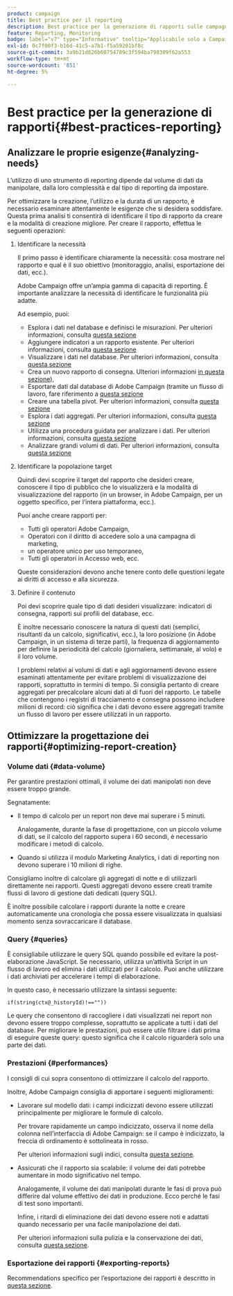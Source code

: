 ```yaml
---
product: campaign
title: Best practice per il reporting
description: Best practice per la generazione di rapporti sulle campagne
feature: Reporting, Monitoring
badge: label="v7" type="Informative" tooltip="Applicabile solo a Campaign Classic v7"
exl-id: 0c7f00f3-b16d-41c5-a7b1-f5a59201bf8c
source-git-commit: 3a9b21d626b60754789c3f594ba798309f62a553
workflow-type: tm+mt
source-wordcount: '851'
ht-degree: 5%

---
```


# Best practice per la generazione di rapporti{#best-practices-reporting}



## Analizzare le proprie esigenze{#analyzing-needs}

L’utilizzo di uno strumento di reporting dipende dal volume di dati da manipolare, dalla loro complessità e dal tipo di reporting da impostare.

Per ottimizzare la creazione, l’utilizzo e la durata di un rapporto, è necessario esaminare attentamente le esigenze che si desidera soddisfare. Questa prima analisi ti consentirà di identificare il tipo di rapporto da creare e la modalità di creazione migliore. Per creare il rapporto, effettua le seguenti operazioni:

1. Identificare la necessità

   Il primo passo è identificare chiaramente la necessità: cosa mostrare nel rapporto e qual è il suo obiettivo (monitoraggio, analisi, esportazione dei dati, ecc.).

   Adobe Campaign offre un’ampia gamma di capacità di reporting. È importante analizzare la necessità di identificare le funzionalità più adatte.

   Ad esempio, puoi:

   * Esplora i dati nel database e definisci le misurazioni. Per ulteriori informazioni, consulta [questa sezione](../../reporting/using/ac-cubes.md)
   * Aggiungere indicatori a un rapporto esistente. Per ulteriori informazioni, consulta [questa sezione](../../reporting/using/about-reports-creation-in-campaign.md)
   * Visualizzare i dati nel database. Per ulteriori informazioni, consulta [questa sezione](../../reporting/using/about-descriptive-analysis.md)
   * Crea un nuovo rapporto di consegna. Ulteriori informazioni [in questa sezione](../../reporting/using/about-reports-creation-in-campaign.md)),
   * Esportare dati dal database di Adobe Campaign (tramite un flusso di lavoro, fare riferimento a [questa sezione](../../workflow/using/about-workflows.md)
   * Creare una tabella pivot. Per ulteriori informazioni, consulta [questa sezione](../../reporting/using/creating-a-table.md#creating-a-breakdown-or-pivot-table)
   * Esplora i dati aggregati. Per ulteriori informazioni, consulta [questa sezione](../../reporting/using/ac-cubes.md)
   * Utilizza una procedura guidata per analizzare i dati. Per ulteriori informazioni, consulta [questa sezione](../../reporting/using/about-descriptive-analysis.md)
   * Analizzare grandi volumi di dati. Per ulteriori informazioni, consulta [questa sezione](../../reporting/using/about-reports-creation-in-campaign.md)

1. Identificare la popolazione target

   Quindi devi scoprire il target del rapporto che desideri creare, conoscere il tipo di pubblico che lo visualizzerà e la modalità di visualizzazione del rapporto (in un browser, in Adobe Campaign, per un oggetto specifico, per l’intera piattaforma, ecc.).

   Puoi anche creare rapporti per:

   * Tutti gli operatori Adobe Campaign,
   * Operatori con il diritto di accedere solo a una campagna di marketing,
   * un operatore unico per uso temporaneo,
   * Tutti gli operatori in Accesso web, ecc.

   Queste considerazioni devono anche tenere conto delle questioni legate ai diritti di accesso e alla sicurezza.

1. Definire il contenuto

   Poi devi scoprire quale tipo di dati desideri visualizzare: indicatori di consegna, rapporti sui profili del database, ecc.

   È inoltre necessario conoscere la natura di questi dati (semplici, risultanti da un calcolo, significativi, ecc.), la loro posizione (in Adobe Campaign, in un sistema di terze parti), la frequenza di aggiornamento per definire la periodicità del calcolo (giornaliera, settimanale, al volo) e il loro volume.

   I problemi relativi ai volumi di dati e agli aggiornamenti devono essere esaminati attentamente per evitare problemi di visualizzazione dei rapporti, soprattutto in termini di tempo. Si consiglia pertanto di creare aggregati per precalcolare alcuni dati al di fuori del rapporto. Le tabelle che contengono i registri di tracciamento e consegna possono includere milioni di record: ciò significa che i dati devono essere aggregati tramite un flusso di lavoro per essere utilizzati in un rapporto.

## Ottimizzare la progettazione dei rapporti{#optimizing-report-creation}

### Volume dati {#data-volume}

Per garantire prestazioni ottimali, il volume dei dati manipolati non deve essere troppo grande.

Segnatamente:

* Il tempo di calcolo per un report non deve mai superare i 5 minuti.

  Analogamente, durante la fase di progettazione, con un piccolo volume di dati, se il calcolo del rapporto supera i 60 secondi, è necessario modificare i metodi di calcolo.

* Quando si utilizza il modulo Marketing Analytics, i dati di reporting non devono superare i 10 milioni di righe.

Consigliamo inoltre di calcolare gli aggregati di notte e di utilizzarli direttamente nei rapporti. Questi aggregati devono essere creati tramite flussi di lavoro di gestione dati dedicati (query SQL).

È inoltre possibile calcolare i rapporti durante la notte e creare automaticamente una cronologia che possa essere visualizzata in qualsiasi momento senza sovraccaricare il database.

### Query {#queries}

È consigliabile utilizzare le query SQL quando possibile ed evitare la post-elaborazione JavaScript. Se necessario, utilizza un’attività Script in un flusso di lavoro ed elimina i dati utilizzati per il calcolo. Puoi anche utilizzare i dati archiviati per accelerare i tempi di elaborazione.

In questo caso, è necessario utilizzare la sintassi seguente:

```
if(string(ctx@_historyId)!==""))
```

Le query che consentono di raccogliere i dati visualizzati nei report non devono essere troppo complesse, soprattutto se applicate a tutti i dati del database. Per migliorare le prestazioni, può essere utile filtrare i dati prima di eseguire queste query: questo significa che il calcolo riguarderà solo una parte dei dati.

### Prestazioni {#performances}

I consigli di cui sopra consentono di ottimizzare il calcolo del rapporto.

Inoltre, Adobe Campaign consiglia di apportare i seguenti miglioramenti:

* Lavorare sul modello dati: i campi indicizzati devono essere utilizzati principalmente per migliorare le formule di calcolo.

  Per trovare rapidamente un campo indicizzato, osserva il nome della colonna nell’interfaccia di Adobe Campaign: se il campo è indicizzato, la freccia di ordinamento è sottolineata in rosso.

  Per ulteriori informazioni sugli indici, consulta [questa sezione](../../configuration/using/data-model-best-practices.md#indexes).

* Assicurati che il rapporto sia scalabile: il volume dei dati potrebbe aumentare in modo significativo nel tempo.

  Analogamente, il volume dei dati manipolati durante le fasi di prova può differire dal volume effettivo dei dati in produzione. Ecco perché le fasi di test sono importanti.

  Infine, i ritardi di eliminazione dei dati devono essere noti e adattati quando necessario per una facile manipolazione dei dati.

  Per ulteriori informazioni sulla pulizia e la conservazione dei dati, consulta [questa sezione](../../configuration/using/data-model-best-practices.md#data-retention).

### Esportazione dei rapporti {#exporting-reports}

Recommendations specifico per l’esportazione dei rapporti è descritto in [questa sezione](../../reporting/using/actions-on-reports.md#exporting-a-report).
